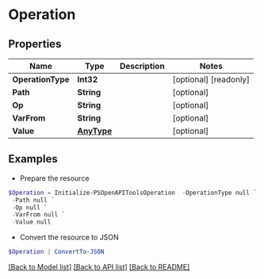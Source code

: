# Operation
## Properties

Name | Type | Description | Notes
------------ | ------------- | ------------- | -------------
**OperationType** | **Int32** |  | [optional] [readonly] 
**Path** | **String** |  | [optional] 
**Op** | **String** |  | [optional] 
**VarFrom** | **String** |  | [optional] 
**Value** | [**AnyType**](.md) |  | [optional] 

## Examples

- Prepare the resource
```powershell
$Operation = Initialize-PSOpenAPIToolsOperation  -OperationType null `
 -Path null `
 -Op null `
 -VarFrom null `
 -Value null
```

- Convert the resource to JSON
```powershell
$Operation | ConvertTo-JSON
```

[[Back to Model list]](../README.md#documentation-for-models) [[Back to API list]](../README.md#documentation-for-api-endpoints) [[Back to README]](../README.md)

